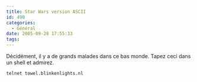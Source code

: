 ```yaml
---
title: Star Wars version ASCII
id: 490
categories:
  - Général
date: 2005-09-28 17:55:33
tags:
---
```


Décidément, il y a de grands malades dans ce bas monde. Tapez ceci dans un shell et admirez.

`telnet towel.blinkenlights.nl`